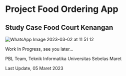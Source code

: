 <h1> Project Food Ordering App </h1>
<h2> Study Case Food Court Kenangan </h2>

![WhatsApp Image 2023-03-02 at 11 51 12](https://user-images.githubusercontent.com/65862366/222925077-dcaf6f4d-97fd-49a4-b85d-ae441b86bf26.jpg)

Work In Progress, see you later...<br>
<p>PBL Team, Teknik Informatika Universitas Sebelas Maret</p>
<p>Last Update, 05 Maret 2023</p>
